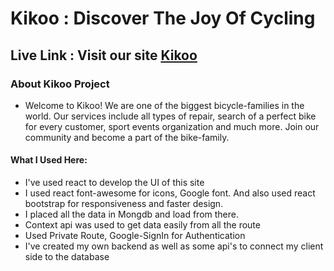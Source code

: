 # Kikoo : Discover The Joy Of Cycling

## Live Link : Visit our site  [Kikoo](https://kikoo-fc728.web.app)


### About Kikoo Project 
   - Welcome to Kikoo! We are one of the biggest bicycle-families in the world. Our services include all types of repair, search of a perfect bike for every customer, sport events organization and much more. Join our community and become a part of the bike-family.


#### What I Used Here: 
- I've used react to develop the UI of this site
- I used react font-awesome for icons, Google font. And also used react bootstrap for responsiveness and faster design.
- I placed all the data in Mongdb and load from there.
- Context api was used to get data easily from all the route
- Used Private Route, Google-SignIn for Authentication
- I've created my own backend as well as some api's to connect my client side to the database